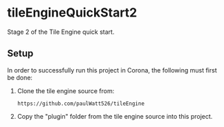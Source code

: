 # tileEngineQuickStart2
Stage 2 of the Tile Engine quick start.

## Setup
In order to successfully run this project in Corona, the following must
first be done:

1. Clone the tile engine source from:
    ```
    https://github.com/paulWatt526/tileEngine
    ```
2. Copy the "plugin" folder from the tile engine source into this project.